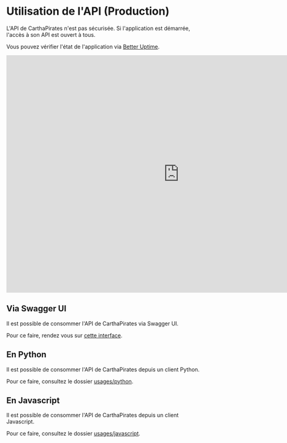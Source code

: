 # Utilisation de l'API (Production)

L'API de CarthaPirates n'est pas sécurisée. Si l'application est démarrée, l'accès à son API est ouvert à tous.

Vous pouvez vérifier l'état de l'application via [Better Uptime](https://status.carthapirates.fr).

<iframe src="https://status.carthapirates.fr" width="900" height="620" frameBorder="0" scrolling="no" id="iframe"></iframe>

## Via Swagger UI

Il est possible de consommer l'API de CarthaPirates via Swagger UI.

Pour ce faire, rendez vous sur [cette interface](https://carthapirates.fr/api/documentation/).

## En Python

Il est possible de consommer l'API de CarthaPirates depuis un client Python.

Pour ce faire, consultez le dossier [usages/python](./usages/python).

## En Javascript

Il est possible de consommer l'API de CarthaPirates depuis un client Javascript.

Pour ce faire, consultez le dossier [usages/javascript](./usages/javascript).